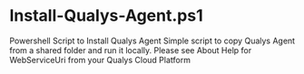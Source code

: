 # Install-Qualys-Agent.ps1
Powershell Script to Install Qualys Agent
Simple script to copy Qualys Agent from a shared folder and run it locally.
Please see About Help for WebServiceUri from your Qualys Cloud Platform
